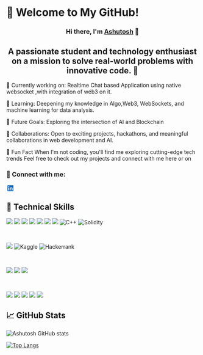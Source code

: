 

# 👋 Welcome to My GitHub!
<h3 align="center">
Hi there, I'm <a href="https://www.yushi.dev/" target="_blank" rel="noreferrer">Ashutosh</a> 👋
</h3>

<h2 align="center">
A passionate student and technology enthusiast on a mission to solve real-world problems with innovative code. 🚀
</h2> 

<p>🔭 Currently working on: Realtime Chat based Application using native websocket ,with integration of web3 on it.</p>
<p>🌱 Learning: Deepening my knowledge in Algo,Web3, WebSockets, and machine learning for data analysis.</p>
<p>🚀 Future Goals: Exploring the intersection of AI and Blockchain </p>
<p>🤝 Collaborations: Open to exciting projects, hackathons, and meaningful collaborations in web development and AI.</p>


🌟 Fun Fact
When I'm not coding, you'll find me exploring cutting-edge tech trends 
Feel free to check out my projects and connect with me here or on

### 🤝 Connect with me:

<a href="https://www.linkedin.com/in/ashutosh-raj-9734b1292/"><img align="left" src="https://github.com/Ashu-Viron/Ashu-Viron/blob/main/images/linkedin.svg" alt="Ahutosh Raj | LinkedIn" width="21px"/></a>
</br>

## 💼 Technical Skills

![](https://img.shields.io/badge/Code-React-informational?style=flat&logo=react&color=61DAFB)
![](https://img.shields.io/badge/Code-Redux-informational?style=flat&logo=Redux&color=764ABC)
![](https://img.shields.io/badge/Code-JavaScript-informational?style=flat&logo=JavaScript&color=F7DF1E)
![](https://img.shields.io/badge/Code-HTML5-informational?style=flat&logo=HTML5&color=E34F26)
![](https://img.shields.io/badge/Code-PostgreSQL-informational?style=flat&logo=PostgreSQL&color=336791)
![](https://img.shields.io/badge/Code-SQLite-informational?style=flat&logo=SQLite&color=003B57)
![](https://img.shields.io/badge/Code-MONGODB-informational?style=flat&logo=mongodb&logoColor=white)
![C++](https://img.shields.io/badge/Code-c++-%2300599C.svg?style=for-the-badge&logo=c%2B%2B&logoColor=white)
![Solidity](https://img.shields.io/badge/Code-Solidity-%23363636.svg?style=for-the-badge&logo=solidity&logoColor=white)


</br>

![](https://img.shields.io/badge/Forums-Codeforces-445f9d?style=for-the-badge&logo=Codeforces&logoColor=white)
![Kaggle](https://img.shields.io/badge/Forums-Kaggle-035a7d?style=for-the-badge&logo=kaggle&logoColor=white)
![Hackerrank](https://img.shields.io/badge/Forums-Hackerrank-2EC866?style=for-the-badge&logo=HackerRank&logoColor=white)

</br>

![](https://img.shields.io/badge/Style-Bootstrap-informational?style=flat&logo=Bootstrap&color=7952B3)
![](https://img.shields.io/badge/Style-CSS3-informational?style=flat&logo=CSS3&color=1572B6)
![](https://img.shields.io/badge/Style-tailwindcss-%2338B2AC.svg?style=flat&logo=tailwind-css&logoColor=white)

</br>

![](https://img.shields.io/badge/Tools-Figma-informational?style=flat&logo=Figma&color=F24E1E)
![](https://img.shields.io/badge/Tools-NPM-informational?style=flat&logo=NPM&color=CB3837)
![](https://img.shields.io/badge/Tools-Netlify-informational?style=flat&logo=netlify&color=00C7B7)
![](https://img.shields.io/badge/Tools-Git-informational?style=flat&logo=Git&color=F05032)
![](https://img.shields.io/badge/Tools-GitHub-informational?style=flat&logo=GitHub&color=181717)


## 📈 GitHub Stats 

![Ashutosh GitHub stats](https://github-readme-stats.vercel.app/api?username=Ashu-Viron&show_icons=true&theme=tokyonight)

[![Top Langs](https://github-readme-stats.vercel.app/api/top-langs/?username=Ashu-Viron&layout=compact)](https://github.com/Ashu-Viron)
